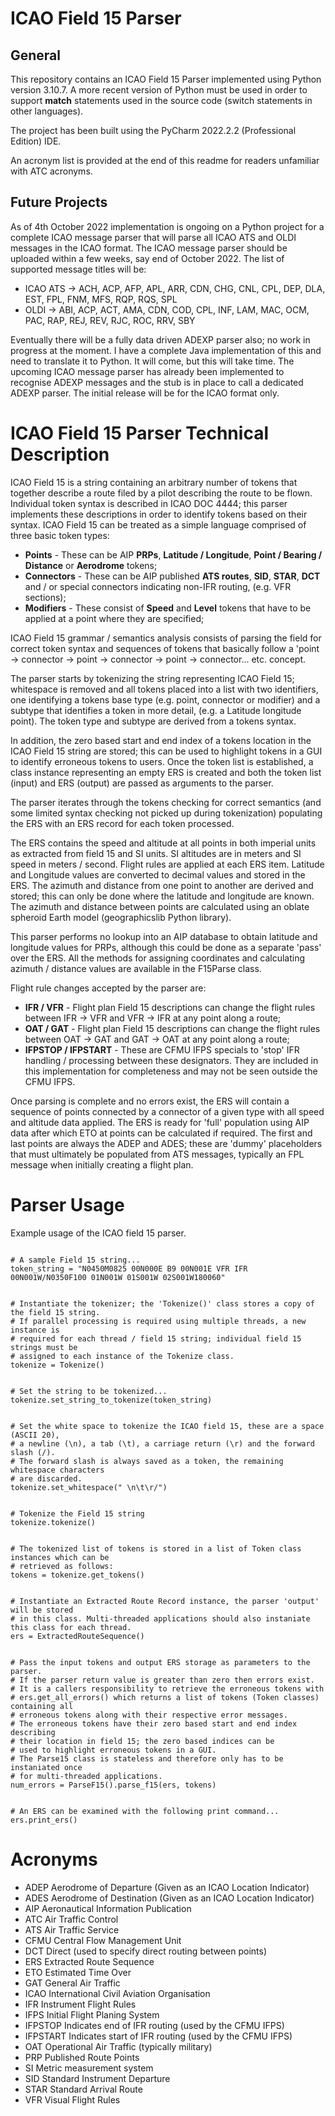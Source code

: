 <h1>ICAO Field 15 Parser</h1>
<h2>General</h2>
This repository contains an ICAO Field 15 Parser implemented using Python version 3.10.7. A more recent version of Python must be used in order to support <b>match</b> statements used in the source code (switch statements in  other languages).
<p>The project has been built using the PyCharm 2022.2.2 (Professional Edition) IDE.
<p>An acronym list is provided at the end of this readme for readers unfamiliar with ATC acronyms.
<h2>Future Projects</h2>
<p>As of 4th October 2022 implementation is ongoing on a Python project for a complete ICAO message parser that will parse all ICAO ATS and OLDI messages in the ICAO format. The ICAO message parser should be uploaded within a few weeks, say end of October 2022. The list of supported message titles will be:
<ul>
<li>ICAO ATS -> ACH, ACP, AFP, APL, ARR, CDN, CHG, CNL, CPL, DEP, DLA, EST, FPL, FNM, MFS, RQP, RQS, SPL</li>
<li>OLDI -> ABI, ACP, ACT, AMA, CDN, COD, CPL, INF, LAM, MAC, OCM, PAC, RAP, REJ, REV, RJC, ROC, RRV, SBY</li>
</ul>
<p>Eventually there will be a fully data driven ADEXP parser also; no work in progress at the moment. I have a complete Java implementation of this and need to translate it to Python. It will come, but this will take time. The upcoming ICAO message parser has already been implemented to recognise ADEXP messages and the stub is in place to call a dedicated ADEXP parser. The initial release will be for the ICAO format only.
<h1>ICAO Field 15 Parser Technical Description</h1>
<p>ICAO Field 15 is a string containing an arbitrary number of tokens that together describe a route filed by a pilot describing the route to be flown. 
Individual token syntax is described in ICAO DOC 4444; this parser implements these descriptions in order to identify tokens based on their syntax.
ICAO Field 15 can be treated as a simple language comprised of three basic token types:
<ul>
<li><b>Points</b> - These can be AIP <b>PRPs</b>, <b>Latitude / Longitude</b>, <b>Point / Bearing / Distance</b> or <b>Aerodrome</b> tokens;</li>
<li><b>Connectors</b> - These can be AIP published <b>ATS routes</b>, <b>SID</b>, <b>STAR</b>, <b>DCT</b> and / or special connectors indicating non-IFR routing, (e.g. VFR sections);</li>
<li><b>Modifiers</b> - These consist of <b>Speed</b> and <b>Level</b> tokens that have to be applied at a point where they are specified;</li>
</ul>
ICAO Field 15 grammar / semantics analysis consists of parsing the field for correct token syntax and sequences of tokens that basically follow a 'point -> connector -> point -> connector -> point -> connector... etc. concept. 
<p>The parser starts by tokenizing the string representing ICAO Field 15; whitespace is removed and all tokens placed into a list with two identifiers, one identifying a tokens base type (e.g. point, connector or modifier) and a subtype that identifies a token in more detail, (e.g. a Latitude longitude point). The token type and subtype are derived from a tokens syntax.
<p>In addition, the zero based start and end index of a tokens location in the ICAO Field 15 string are stored; this can be used to highlight tokens in a GUI to identify erroneous tokens to users.
Once the token list is established, a class instance representing an empty ERS is created and both the token list (input) and ERS (output) are passed as arguments to the parser.
<p>The parser iterates through the tokens checking for correct semantics (and some limited syntax checking not picked up during tokenization) populating the ERS with an ERS record for each token processed.
<p>The ERS contains the speed and altitude at all points in both imperial units as extracted from field 15 and SI units.
SI altitudes are in meters and SI speed in meters / second. Flight rules are applied at each ERS item. Latitude and Longitude values are converted to decimal values and stored in the ERS. The azimuth and distance from one point to another are derived and stored; this can only be done where the latitude and longitude are known. The azimuth and distance between points are calculated using an oblate spheroid Earth model (geographicslib Python library).
<p>This parser performs no lookup into an AIP database to obtain latitude and longitude values for PRPs, although this could be done as a separate 'pass' over the ERS. All the methods for assigning coordinates and calculating azimuth / distance values are available in the F15Parse class.
<p>Flight rule changes accepted by the parser are:
<ul>
<li><b>IFR / VFR</b> - Flight plan Field 15 descriptions can change the flight rules between IFR -> VFR and VFR -> IFR at any point along a route;</li>
<li><b>OAT / GAT</b> - Flight plan Field 15 descriptions can change the flight rules between OAT -> GAT and GAT -> OAT at any point along a route;</li>
<li><b>IFPSTOP / IFPSTART</b> - These are CFMU IFPS specials to 'stop' IFR handling / processing between these designators. They are included in this implementation for completeness and may not be seen outside the CFMU IFPS.</li>
</ul>
Once parsing is complete and no errors exist, the ERS will contain a sequence of points connected by a connector of a given type with all speed and altitude data applied. The ERS is ready for 'full' population using AIP data after which ETO at points can be calculated if required.
The first and last points are always the ADEP and ADES; these are 'dummy' placeholders that must ultimately be populated from ATS messages, typically an FPL message when initially creating a flight plan.
<h1>Parser Usage</h1>
<p>Example usage of the ICAO field 15 parser.</p>
<pre><code>
# A sample Field 15 string...
token_string = "N0450M0825 00N000E B9 00N001E VFR IFR 00N001W/N0350F100 01N001W 01S001W 02S001W180060"
</code></pre>
<pre><code>
# Instantiate the tokenizer; the 'Tokenize()' class stores a copy of the field 15 string.
# If parallel processing is required using multiple threads, a new instance is
# required for each thread / field 15 string; individual field 15 strings must be 
# assigned to each instance of the Tokenize class.
tokenize = Tokenize()
</code></pre>
<pre><code>
# Set the string to be tokenized...
tokenize.set_string_to_tokenize(token_string)
</code></pre>
<pre><code>
# Set the white space to tokenize the ICAO field 15, these are a space (ASCII 20),
# a newline (\n), a tab (\t), a carriage return (\r) and the forward slash (/).
# The forward slash is always saved as a token, the remaining whitespace characters
# are discarded.
tokenize.set_whitespace(" \n\t\r/")
</code></pre>
<pre><code>
# Tokenize the Field 15 string
tokenize.tokenize()
</code></pre>
<pre><code>
# The tokenized list of tokens is stored in a list of Token class instances which can be
# retrieved as follows:
tokens = tokenize.get_tokens()
</code></pre>
<pre><code>
# Instantiate an Extracted Route Record instance, the parser 'output' will be stored
# in this class. Multi-threaded applications should also instaniate this class for each thread.
ers = ExtractedRouteSequence()
</code></pre>
<pre><code>
# Pass the input tokens and output ERS storage as parameters to the parser.
# If the parser return value is greater than zero then errors exist.
# It is a callers responsibility to retrieve the erroneous tokens with
# ers.get_all_errors() which returns a list of tokens (Token classes) containing all
# erroneous tokens along with their respective error messages.
# The erroneous tokens have their zero based start and end index describing
# their location in field 15; the zero based indices can be
# used to highlight erroneous tokens in a GUI.
# The Parse15 class is stateless and therefore only has to be instaniated once
# for multi-threaded applications.
num_errors = ParseF15().parse_f15(ers, tokens)
</code></pre>
<pre><code>
# An ERS can be examined with the following print command...
ers.print_ers()
</code></pre>

<h1>Acronyms</h1>
<ul>
<li>ADEP    Aerodrome of Departure (Given as an ICAO Location Indicator)</li>
<li>ADES    Aerodrome of Destination (Given as an ICAO Location Indicator)</li>
<li>AIP     Aeronautical Information Publication</li>
<li>ATC     Air Traffic Control</li>
<li>ATS     Air Traffic Service</li>
<li>CFMU    Central Flow Management Unit</li>
<li>DCT     Direct (used to specify direct routing between points)</li>
<li>ERS     Extracted Route Sequence</li>
<li>ETO     Estimated Time Over</li>
<li>GAT     General Air Traffic</li>
<li>ICAO    International Civil Aviation Organisation</li>
<li>IFR     Instrument Flight Rules</li>
<li>IFPS    Initial Flight Planing System</li>
<li>IFPSTOP Indicates end of IFR routing (used by the CFMU IFPS)</li>
<li>IFPSTART Indicates start of IFR routing (used by the CFMU IFPS)</li>
<li>OAT     Operational Air Traffic (typically military)</li>
<li>PRP     Published Route Points</li>
<li>SI      Metric measurement system</li>
<li>SID     Standard Instrument Departure</li>
<li>STAR    Standard Arrival Route</li>
<li>VFR     Visual Flight Rules</li>
</ul>
